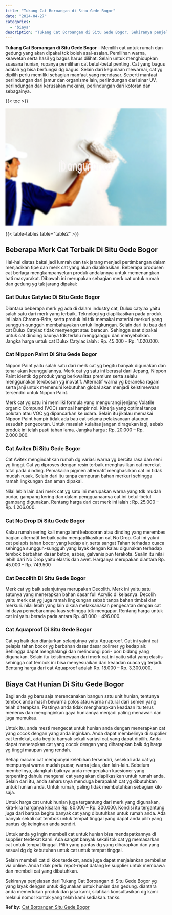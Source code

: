 ```yaml
---
title: "Tukang Cat Boroangan di Situ Gede Bogor"
date: "2024-04-27"
categories: 
  - "biaya"
description: "Tukang Cat Boroangan di Situ Gede Bogor. Sekiranya penjelasan dari Tukang Cat Boroangan di Situ Gede Bogor yg yang layak dengan untuk digunakan untuk hunian..."
---
```


**Tukang Cat Boroangan di Situ Gede Bogor** – Memilih cat untuk rumah dan gedung yang akan dipakai tdk boleh asal-asalan. Pemilihan warna, keawetan serta hasil yg bagus harus dilihat. Selain untuk menghidupkan suasana hunian, rupanya pemilihan cat betul-betul penting. Cat yang bagus adalah yg bisa berfungsi dg bagus. Selain dari kegunaan mewarnai, cat yg dipilih perlu memiliki sebagian manfaat yang mendasar. Seperti manfaat perlindungan dari jamur dan organisme lain, perlindungan dari sinar UV, perlindungan dari kerusakan mekanis, perlindungan dari kotoran dan sebagainya.

{{< toc >}}

![Tukang Cat Boroangan di Situ Gede Bogor](/images/jasa-cat-murah05.png)

{{< table-tables table="table2" >}}

## Beberapa Merk Cat Terbaik Di Situ Gede Bogor

Hal-hal diatas bakal jadi lumrah dan tak jarang menjadi pertimbangan dalam menjadikan tipe dan merk cat yang akan diaplikasikan. Beberapa produsen cat berlaga mengkampanyekan produk andalannya untuk memenangkan hati masyarakat. Dibawah ini merupakan sebagian merk cat untuk rumah dan gedung yg tak jarang dipakai:

### Cat Dulux Catylac Di Situ Gede Bogor

Diantara beberapa merk yg ada di dalam industry cat, Dulux catylax yaitu salah satu dari merk yang terbaik. Teknologi yg diaplikasikan pada produk ini ialah Chroma-Brite, serta produk ini tdk memakai material merkuri yang sungguh-sungguh membahayakan untuk lingkungan. Selain dari itu bau dari cat Dulux Catylac tidak menyengat atau beracun. Sehingga saat dipakai untuk cat dinding baunya tdk terlalu mengganggu dan menyebalkan. Jangka harga untuk cat Dulux Catylac ialah : Rp. 45.000 – Rp. 1.020.000.

### Cat Nippon Paint Di Situ Gede Bogor

Nippon Paint yaitu salah satu dari merk cat yg begitu banyak digunakan dan tenar akan keunggulannya. Merk cat yg satu ini berasal dari Jepang, Nippon Paint identik dg produk yang berkwalitas premium serta selalu menggunakan terobosan yg inovatif. Alternatif warna yg beraneka ragam serta janji untuk memenuhi kebutuhan global akan menjadi keistimewaan tersendiri untuk Nippon Paint.

Merk cat yg satu ini memiliki formula yang mengurangi jenjang Volatile organic Compund (VOC) sampai hampir nol. Kinerja yang optimal tanpa polutan atau VOC yg dipancarkan ke udara. Selain itu jikalau memakai Nippon Paint hampir tidak ada bau cat selama pelaksanaan ataupun sesudah pengecetan. Untuk masalah kulaitas jangan diragukan lagi, sebab produk ini telah pasti tahan lama. Jangka harga : Rp. 20.000 – Rp. 2.000.000.

### Cat Avitex Di Situ Gede Bogor

Cat Avitex mengindahkan rumah dg variasi warna yg bercita rasa dan seni yg tinggi. Cat yg diproses dengan resin terbaik menghasilkan cat merekat total pada dinding. Pemakaian pigmen alternatif menghasilkan cat ini tidak mudah rusak. Selain dari itu tanpa campuran bahan merkuri sehingga ramah lingkungan dan aman dipakai.

Nilai lebih lain dari merk cat yg satu ini merupakan warna yang tdk mudah pudar, gampang kering dan dalam pengguanaanya cat ini betul-betul gampang digunakan. Rentang harga dari cat merk ini ialah : Rp. 25.000 – Rp. 1.206.000.

### Cat No Drop Di Situ Gede Bogor

Kalau rumah sering kali mengalami kebocoran atau dinding yang merembes bagian alternatif terbaik yaitu mengaplikasikan cat No Drop. Cat ini yakni cat pelapis tahan bocor yang kedap air, serta sangat Tahan terhadap cuaca sehingga sungguh-sungguh yang layak dengan kalau digunakan terhadap tembok berbahan dasar beton, asbes, galvanis pun terakota. Sealin itu nilai lebih dari No Drop yaitu elastis dan awet. Harganya merupakan diantara Rp. 45.000 – Rp. 749.500

### Cat Decolith Di Situ Gede Bogor

Merk cat yg baik selanjutnya merupakan Decolith. Merk ini yaitu satu satunya yang menerapkan bahan dasar full Acrylic di kelasnya. Decolih yaitu merk cat yg juga ramah lingkungan sebab tanpa bahan timbal dan merkuri. nilai lebih yang lain dikala melaksanakan pengecatan dengan cat ini daya penyebarannya luas sehingga tdk mengapur. Rentang harga untuk cat ini yaitu berada pada antara Rp. 48.000 – 496.000.

### Cat Aquaproof Di Situ Gede Bogor

Cat yg baik dan dianjurkan selanjutnya yaitu Aquaproof. Cat ini yakni cat pelapis tahan bocor yg berbahan dasar dasar polimer yg kedap air. Sehingga dapat menghalangi dan melindungi pori- pori bidang yang digunakan. Selain itu keistimewaan dari merk cat ini yaitu sifat yang elastis sehingga cat tembok ini bisa menyesuaikan dari keaadan cuaca yg terjadi. Bentang harga dari cat Aquaproof adalah Rp. 18.000 – Rp. 3.300.000.

## Biaya Cat Hunian Di Situ Gede Bogor

Bagi anda yg baru saja merencanakan bangun satu unit hunian, tentunya tembok anda masih bewarna polos atau warna natural dari semen yang telah diterapkan. Pastinya anda tidak mengharapkan keadaan itu terus menerus dan menginginkan gaya huniannya menjadi paling menawan dan juga memukau.

Untuk itu, anda mesti mengecat untuk hunian anda dengan menerapkan cat yang cocok dengan yang anda inginkan. Anda dapat membelinya di supplier cat terdekat, ada begitu banyak sekali variasi cat yang dapat dipilih. Anda dapat menerapkan cat yang cocok dengan yang diharapkan baik dg harga yg tinggi maupun yang rendah.

Setiap macam cat mempunyai kelebihan tersendiri, sesekali ada cat yg mempunyai warna mudah pudar, warna jelas, dan lain-lain. Sebelum membelinya, alangkah baiknya anda mengerjakan kuesioner yang terpenting dahulu mengenai cat yang akan diaplikasikan untuk rumah anda. Selain dari itu, anda seharusnya menduga berapakah cat yg dibutuhkan untuk hunian anda. Untuk rumah, paling tidak membutuhkan sebagian kilo saja.

Untuk harga cat untuk hunian juga tergantung dari merk yang digunakan, kira-kira harganya kisaran Rp. 80.000 – Rp. 300.000. Kondisi itu tergantung juga dari barapa begitu banyak cat yang dibutuhkan untuk rumah anda. Ada banyak sekali cat tembok untuk tempat tinggal yang dapat anda pilih yang pantas dg keinginan anda sendiri.

Untuk anda yg ingin membeli cat untuk hunian bisa mendapatkannya di supplier terdekat kami. Ada sangat banyak sekali tok cat yg memasarkan cat untuk tempat tinggal. Pilih yang pantas dg yang diharapkan dan yang sesuai dg dg kebutuhan untuk cat untuk tempat tinggal.

Selain membeli cat di kios terdekat, anda juga dapat menjalankan pembelian via online. Anda tidak perlu repot-repot datang ke supplier untuk membawa dan membeli cat yang dibutuhkan.

Sekiranya penjelasan dari Tukang Cat Boroangan di Situ Gede Bogor yg yang layak dengan untuk digunakan untuk hunian dan gedung. diantara anda memerlukan produk dan jasa kami, silahkan konsultasikan dg kami melalui nomor kontak yang telah kami sediakan. tanks.

**Ref by:** [Cat Boroangan Situ Gede Bogor](https://id.wikipedia.org/wiki/Cat)
